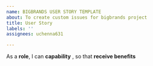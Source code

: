 ```yaml
---
name: BIGBRANDS USER STORY TEMPLATE
about: To create custom issues for bigbrands project
title: User Story
labels: ''
assignees: uchenna631

---
```


As a **role**, I can **capability** , so that **receive benefits**
